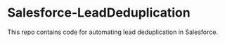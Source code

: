 # Salesforce-LeadDeduplication
This repo contains code for automating lead deduplication in Salesforce.
